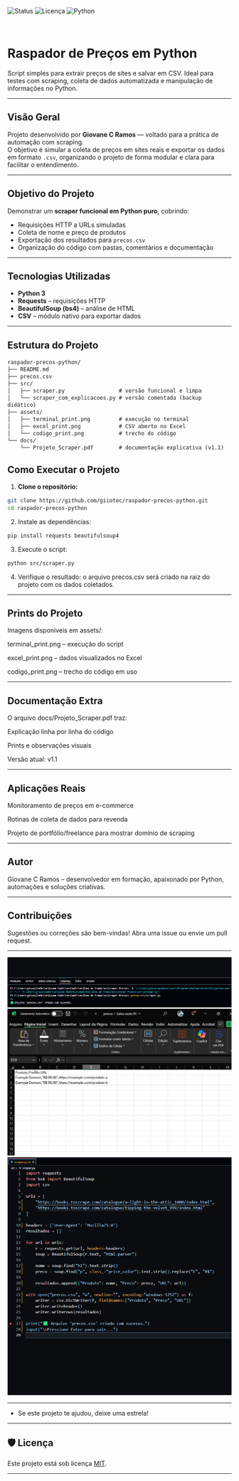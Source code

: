 ![Status](https://img.shields.io/badge/status-em%20desenvolvimento-blue)
![Licença](https://img.shields.io/badge/licença-MIT-green)
![Python](https://img.shields.io/badge/Python-3.10%2B-yellow)

<br>

# Raspador de Preços em Python


Script simples para extrair preços de sites e salvar em CSV. Ideal para testes com scraping, coleta de dados automatizada e manipulação de informações no Python.

---

## Visão Geral

Projeto desenvolvido por **Giovane C Ramos** — voltado para a prática de automação com scraping.  
O objetivo é simular a coleta de preços em sites reais e exportar os dados em formato `.csv`, organizando o projeto de forma modular e clara para facilitar o entendimento.

---

## Objetivo do Projeto

Demonstrar um **scraper funcional em Python puro**, cobrindo:

- Requisições HTTP a URLs simuladas  
- Coleta de nome e preço de produtos  
- Exportação dos resultados para `precos.csv`  
- Organização do código com pastas, comentários e documentação  

---

## Tecnologias Utilizadas

- **Python 3**  
- **Requests** – requisições HTTP  
- **BeautifulSoup (bs4)** – análise de HTML  
- **CSV** – módulo nativo para exportar dados  

---

## Estrutura do Projeto

```text
raspador-precos-python/
├── README.md
├── precos.csv
├── src/
│   ├── scraper.py                 # versão funcional e limpa
│   └── scraper_com_explicacoes.py # versão comentada (backup didático)
├── assets/
│   ├── terminal_print.png         # execução no terminal
│   ├── excel_print.png            # CSV aberto no Excel
│   └── codigo_print.png           # trecho do código
└── docs/
    └── Projeto_Scraper.pdf        # documentação explicativa (v1.1)

```

## Como Executar o Projeto

1. **Clone o repositório:**
```bash
git clone https://github.com/giiotec/raspador-precos-python.git
cd raspador-precos-python

```

2. Instale as dependências:
```bash
pip install requests beautifulsoup4

```

3. Execute o script:
```bash
python src/scraper.py

```

4. Verifique o resultado: o arquivo precos.csv será criado na raiz do projeto com os dados coletados.

---

## Prints do Projeto
Imagens disponíveis em assets/:

terminal_print.png – execução do script

excel_print.png – dados visualizados no Excel

codigo_print.png – trecho do código em uso

---

## Documentação Extra
O arquivo docs/Projeto_Scraper.pdf traz:

Explicação linha por linha do código

Prints e observações visuais

Versão atual: v1.1

---

## Aplicações Reais
Monitoramento de preços em e-commerce

Rotinas de coleta de dados para revenda

Projeto de portfólio/freelance para mostrar domínio de scraping

---

## Autor

Giovane C Ramos – desenvolvedor em formação, apaixonado por Python, automações e soluções criativas.

---

## Contribuições
Sugestões ou correções são bem-vindas! Abra uma issue ou envie um pull request.

---

[![Execução no terminal](assets/terminal_print.png)](assets/terminal_print.png)
[![CSV no Excel](assets/excel_print.png)](assets/excel_print.png)
[![Trecho do Código](assets/codigo_print.png)](assets/codigo_print.png)

---

 * Se este projeto te ajudou, deixe uma estrela!

---

## 🛡️ Licença

Este projeto está sob licença [MIT](LICENSE).


---
